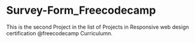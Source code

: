 # Survey-Form_Freecodecamp

This is the second Project in the list of Projects in Responsive web design certification @freecodecamp Curriculumn.

